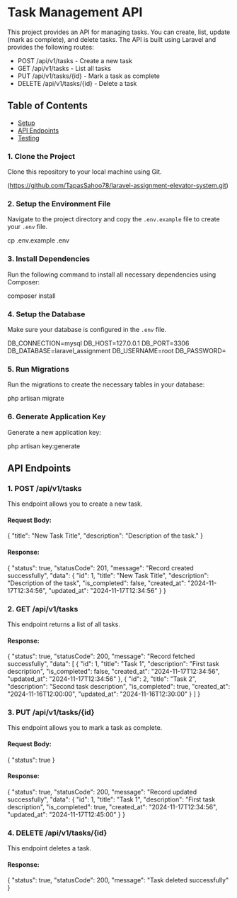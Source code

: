 # Task Management API

This project provides an API for managing tasks. You can create, list, update (mark as complete), and delete tasks. The API is built using Laravel and provides the following routes:

- POST /api/v1/tasks - Create a new task
- GET /api/v1/tasks - List all tasks
- PUT /api/v1/tasks/{id} - Mark a task as complete
- DELETE /api/v1/tasks/{id} - Delete a task

## Table of Contents
- [Setup](#setup)
- [API Endpoints](#api-endpoints)
- [Testing](#testing)


### 1. Clone the Project

Clone this repository to your local machine using Git.

(https://github.com/TapasSahoo78/laravel-assignment-elevator-system.git)

### 2. Setup the Environment File

Navigate to the project directory and copy the `.env.example` file to create your `.env` file.

cp .env.example .env

### 3. Install Dependencies

Run the following command to install all necessary dependencies using Composer:

composer install

### 4. Setup the Database

Make sure your database is configured in the `.env` file.

DB_CONNECTION=mysql
DB_HOST=127.0.0.1
DB_PORT=3306
DB_DATABASE=laravel_assignment
DB_USERNAME=root
DB_PASSWORD=

### 5. Run Migrations

Run the migrations to create the necessary tables in your database:

php artisan migrate

### 6. Generate Application Key

Generate a new application key:

php artisan key:generate


## API Endpoints

### 1. POST /api/v1/tasks

This endpoint allows you to create a new task.

#### Request Body:
{
  "title": "New Task Title",
  "description": "Description of the task."
}

#### Response:
{
  "status": true,
  "statusCode": 201,
  "message": "Record created successfully",
  "data": {
    "id": 1,
    "title": "New Task Title",
    "description": "Description of the task",
    "is_completed": false,
    "created_at": "2024-11-17T12:34:56",
    "updated_at": "2024-11-17T12:34:56"
  }
}

### 2. GET /api/v1/tasks

This endpoint returns a list of all tasks.

#### Response:
{
  "status": true,
  "statusCode": 200,
  "message": "Record fetched successfully",
  "data": [
    {
      "id": 1,
      "title": "Task 1",
      "description": "First task description",
      "is_completed": false,
      "created_at": "2024-11-17T12:34:56",
      "updated_at": "2024-11-17T12:34:56"
    },
    {
      "id": 2,
      "title": "Task 2",
      "description": "Second task description",
      "is_completed": true,
      "created_at": "2024-11-16T12:00:00",
      "updated_at": "2024-11-16T12:30:00"
    }
  ]
}

### 3. PUT /api/v1/tasks/{id}

This endpoint allows you to mark a task as complete.

#### Request Body:
{
  "status": true
}

#### Response:
{
  "status": true,
  "statusCode": 200,
  "message": "Record updated successfully",
  "data": {
    "id": 1,
    "title": "Task 1",
    "description": "First task description",
    "is_completed": true,
    "created_at": "2024-11-17T12:34:56",
    "updated_at": "2024-11-17T12:45:00"
  }
}

### 4. DELETE /api/v1/tasks/{id}

This endpoint deletes a task.

#### Response:
{
  "status": true,
  "statusCode": 200,
  "message": "Task deleted successfully"
}

